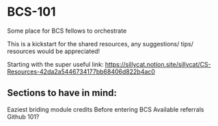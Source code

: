# BCS-101
Some place for BCS fellows to orchestrate

This is a kickstart for the shared resources, any suggestions/ tips/ resources would be appreciated!

Starting with the super useful link:
https://sillycat.notion.site/sillycat/CS-Resources-42da2a5446734177bb68406d822b4ac0

## Sections to have in mind:
Eaziest briding module credits 
Before entering BCS
Available referrals
Github 101?
